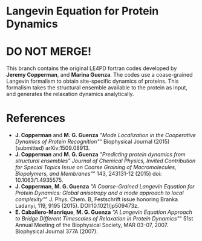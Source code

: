 # Langevin Equation for Protein Dynamics

# __DO NOT MERGE!__

This branch contains the original LE4PD fortran codes developed by __Jeremy Copperman__, and __Marina Guenza__. The codes use a coase-grained Langevin formalism to obtain site-specific dynamics of proteins. This formalism takes the structural ensemble available to the protein as input, and generates the relaxation dynamics analytically.

# References
* __J. Copperman__ and __M. G. Guenza__ _"Mode Localization in the Cooperative Dynamics of Protein Recognition"_" Biophysical Journal (2015) (submitted) arXiv:1509.08913.
* __J. Copperman__ and __M. G. Guenza__ _"Predicting protein dynamics from structural ensembles” Journal of Chemical Physics, Invited Contribution for Special Topics Issue on Coarse Graining of Macromolecules, Biopolymers, and Membranes"_" 143, 243131-12 (2015) doi: 10.1063/1.4935575.
* __J. Copperman__, __M. G. Guenza__ _"A Coarse-Grained Langevin Equation for Protein Dynamics: Global anisotropy and a mode approach to local complexity"_" J. Phys. Chem. B, Festschrift issue honoring Branka Ladanyi, 119,  9195 (2015). DOI:10.1021/jp509473z.
* __E. Caballero-Manrique__, __M. G. Guenza__ _"A Langevin Equation Approach to Bridge Different Timescales of Relaxation in Protein Dynamics"_" 51st Annual Meeting of the Biophysical Society, MAR 03-07, 2007. Biophysical Journal 377A (2007).
